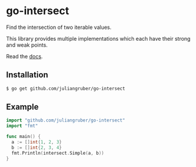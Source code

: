 
# go-intersect

  Find the intersection of two iterable values.

  This library provides multiple implementations which each have their strong and weak points.

  Read the [docs](http://godoc.org/github.com/juliangruber/go-intersect).

## Installation

```bash
$ go get github.com/juliangruber/go-intersect
```

## Example

```go
import "github.com/juliangruber/go-intersect"
import "fmt"

func main() {
  a := []int{1, 2, 3}
  b := []int{2, 3, 4}
  fmt.Println(intersect.Simple(a, b))
}
```

